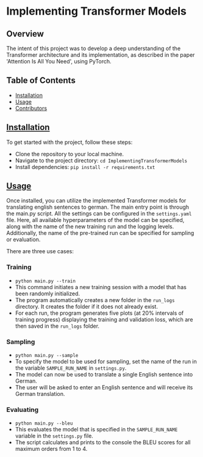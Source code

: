 # Implementing Transformer Models

## Overview
The intent of this project was to develop a deep understanding of the Transformer architecture and its implementation, as described in the paper 'Attention Is All You Need', using PyTorch.

## Table of Contents

- [Installation](#section-1)
- [Usage](#section-2)
- [Contributors](#section-3)

## [Installation](#section-1)
To get started with the project, follow these steps:

- Clone the repository to your local machine.
- Navigate to the project directory: ```cd ImplementingTransformerModels```
- Install dependencies: ```pip install -r requirements.txt```
  
## [Usage](#section-2)
Once installed, you can utilize the implemented Transformer models for translating english sentences to german. The main entry point is through the main.py script. All the settings can be configured in the ```settings.yaml``` file. Here, all available hyperparameters of the model can be specified, along with the name of the new training run and the logging levels. Additionally, the name of the pre-trained run can be specified for sampling or evaluation.

There are three use cases:
### Training
- ```python main.py --train```
- This command initiates a new training session with a model that has been randomly initialized.
- The program automatically creates a new folder in the ```run_logs``` directory. It creates the folder if it does not already exist.
- For each run, the program generates five plots (at 20% intervals of training progress) displaying the training and validation loss, which are then saved in the ```run_logs``` folder. 

### Sampling
- ```python main.py --sample```
- To specify the model to be used for sampling, set the name of the run in the variable ```SAMPLE_RUN_NAME``` in ```settings.py```.
- The model can now be used to translate a single English sentence into German.
- The user will be asked to enter an English sentence and will receive its German translation.

### Evaluating
- ```python main.py --bleu```
- This evaluates the model that is specified in the ```SAMPLE_RUN_NAME``` variable in the ```settings.py``` file.
- The script calculates and prints to the console the BLEU scores for all maximum orders from 1 to 4.